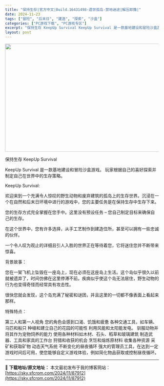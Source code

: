 ```yaml
---
title: "保持生存|官方中文|Build.16431498-遗世孤岛-禁地迷途|解压即撸|"
date: 2024-11-23
tags: ["冒险", "后末日", "建造", "探索", "沙盒"]
categories: ["PC游戏下载", "PC游戏专区"]
excerpt: "保持生存 KeepUp Survival KeepUp Survival 是一款基地建设和冒险沙盒游戏。 玩家根据自己的喜好探索并制定自己在世界中的生存策略。 KeepUp Survival: 欢迎来到一个充满令人惊叹的野生动物和废弃建筑的孤岛上的生存世界。沉浸在一个在自然和后末日环境中进行的游戏中&hellip;"
layout: post
---
```


<img class="aligncenter size-full wp-image-87896" src="https://sky.sfcrom.com/wp-content/uploads/2024/11/2024112223535318.webp" alt="" width="616" height="353" />

保持生存 KeepUp Survival

KeepUp Survival 是一款基地建设和冒险沙盒游戏。 玩家根据自己的喜好探索并制定自己在世界中的生存策略。

KeepUp Survival:

欢迎来到一个充满令人惊叹的野生动物和废弃建筑的孤岛上的生存世界。沉浸在一个在自然和后末日环境中进行的游戏中，您的主要任务是在保持生存中生存下来。

您的生存方式完全掌握在您手中。这里没有预设任务 – 您自己制定目标来确保自己的生存。

在这个世界中，您有许多选择，从手工艺制作到建造住所，甚至可以拥有一些忠诚的伙伴。

一个令人叹为观止的详细且引人入胜的世界正在等待着您，它将迷住您并不断带来惊喜。

背景故事：

您在一架飞机上坠毁在一座岛上，现在必须在这座岛上生活。这个岛似乎很久以前就被遗弃了，时间仿佛在这里停滞不前。疾病似乎使这个岛无法居住，野生动物的行为也变得奇怪而经常具有攻击性。

很快您就会发现，这个岛充满了秘密和谜团，并且这里的一切都不像表面上看起来那样。

特殊特点：

第三人和第一人视角
您的角色会感到口渴、饥饿和疲惫
各种交通工具，如车辆、马匹和船只
种植和建立自己的花园的可能性
利用风能和太阳能发电。
驯服动物并将其作为宠物饲养的能力
使用各种材料如木材、石头、稻草和玻璃建筑
制造武器、工具和家具的工作台
狩猎和收获的机会
烹饪和熔炼原材料
收集各种资源
采矿和获取矿物
动态天气系统
不断变化的昼夜循环
强大的管理员工具，在达到一定游戏时间后可用，使您能够自定义游戏体验，例如简化物品获取或控制昼夜循环。

---
📖 **下载地址/原文地址：** 本文最初发布于我的博客网站：[https://sky.sfcrom.com/2024/11/87912](https://sky.sfcrom.com/2024/11/87912)
